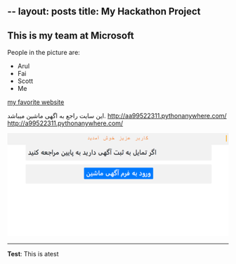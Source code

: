 --
layout: posts
title: My Hackathon Project
---

## This is my team at Microsoft
People in the picture are:
- Arul
- Fai
- Scott
- Me

[my favorite website](http://www.google.com)

این سایت راجع به اگهی ماشین میباشد.
http://aa99522311.pythonanywhere.com/
http://a99522311.pythonanywhere.com/

![alt text](../assets/images/Capture.PNG "Team Picture")

---
**Test**: This is atest

